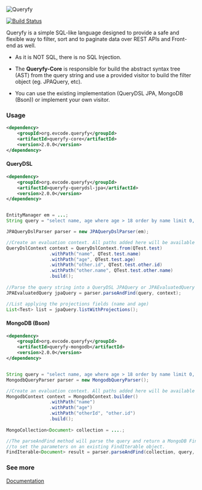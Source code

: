 ![Queryfy](docs/img/queryfy.png)

[![Build Status](https://travis-ci.org/edmocosta/queryfy.svg?branch=master)](https://travis-ci.org/edmocosta/queryfy)

Queryfy is a simple SQL-like language designed to provide a safe and flexible way to filter, sort and to paginate data over REST APIs and Front-end as well.

* As it is NOT SQL, there is no SQL Injection.

* The **Queryfy-Core** is responsible for build the abstract syntax tree (AST) from the query string and use a provided visitor to build the filter object (eg. JPAQuery, etc). 

* You can use the existing implementation (QueryDSL JPA, MongoDB (Bson)) or implement your own visitor.

### Usage
```xml
<dependency>
    <groupId>org.evcode.queryfy</groupId>
    <artifactId>queryfy-core</artifactId>
    <version>2.0.0</version>
</dependency>
```

#### QueryDSL

```xml
<dependency>
    <groupId>org.evcode.queryfy</groupId>
    <artifactId>queryfy-querydsl-jpa</artifactId>
    <version>2.0.0</version>
</dependency>
```

```java

EntityManager em = ...;
String query = "select name, age where age > 18 order by name limit 0, 100";

JPAQueryDslParser parser = new JPAQueryDslParser(em);

//Create an evaluation context. All paths added here will be available on the query syntax
QueryDslContext context = QueryDslContext.from(QTest.test)
                .withPath("name", QTest.test.name)
                .withPath("age", QTest.test.age)
                .withPath("other.id", QTest.test.other.id)
                .withPath("other.name", QTest.test.other.name)
                .build();
                
//Parse the query string into a QueryDSL JPAQuery or JPAEvaluatedQuery object
JPAEvaluatedQuery jpaQuery = parser.parseAndFind(query, context);

//List applying the projections fields (name and age)
List<Test> list = jpaQuery.listWithProjections();

```

#### MongoDB (Bson)

```xml
<dependency>
    <groupId>org.evcode.queryfy</groupId>
    <artifactId>queryfy-mongodb</artifactId>
    <version>2.0.0</version>
</dependency>
```

```java

String query = "select name, age where age > 18 order by name limit 0, 100"; 
MongodbQueryParser parser = new MongodbQueryParser();

//Create an evaluation context. All paths added here will be available on the query syntax
MongodbContext context = MongodbContext.builder()
                .withPath("name")
                .withPath("age")
                .withPath("otherId", "other.id")
                .build();
                
MongoCollection<Document> collection = ....;

//The parseAndFind method will parse the query and return a MongoDB FindIterable. you can also use the parseAndApply method
//to set the parameters on an existing FindIterable object.
FindIterable<Document> result = parser.parseAndFind(collection, query, context);

```

### See more

[Documentation](https://github.com/edmocosta/queryfy/wiki)
